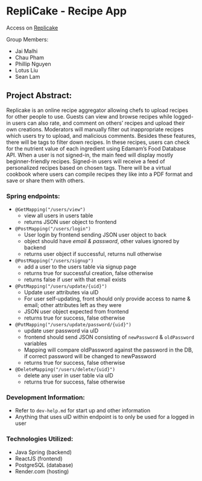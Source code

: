 # RepliCake - Recipe App

Access on [Replicake](https://replicake.onrender.com/)

Group Members:
* Jai Malhi
* Chau Pham
* Phillip Nguyen
* Lotus Liu
* Sean Lam

## Project Abstract:
Replicake is an online recipe aggregator allowing chefs to upload recipes for other people to use. Guests can view and browse recipes while logged-in users can also rate, and comment on others’ recipes and upload their own creations. Moderators will manually filter out inappropriate recipes which users try to upload, and malicious comments. Besides these features, there will be tags to filter down recipes. In these recipes, users can check for the nutrient value of each ingredient using Edamam’s Food Database API. When a user is not signed-in, the main feed will display mostly beginner-friendly recipes. Signed-in users will receive a feed of personalized recipes based on chosen tags. There will be a virtual cookbook where users can compile recipes they like into a PDF format and save or share them with others. 

### Spring endpoints:
- `@GetMapping("/users/view")` 
    - view all users in users table
    - returns JSON user object to frontend
- `@PostMapping("/users/login")` 
    - User login by frontend sending JSON user object to back
    - object should have *email & password*, other values ignored by backend
    - returns user object if successful, returns null otherwise
- `@PostMapping("/users/signup")`
    - add a user to the users table via signup page
    - returns true for successful creation, false otherwise
    - returns false if user with that email exists
- `@PutMapping("/users/update/{uid}")`
    - Update user attributes via uID
    - For user self-updating, front should only provide access to name & email; other attributes left as they were
    - JSON user object expected from frontend
    - returns true for success, false otherwise
- `@PutMapping("/users/update/password/{uid}")`
    - update user password via uID 
    - frontend should send JSON consisting of `newPassword` & `oldPassword` variables
    - Mapping will compare oldPassword against the password in the DB, if correct password will be changed to newPassword
    - returns true for success, false otherwise
- `@DeleteMapping("/users/delete/{uid}")`
    - delete any user in user table via uID
    - returns true for success, false otherwise

### Development Information:
- Refer to `dev-help.md` for start up and other information
- Anything that uses uID within endpoint is to only be used for a logged in user
### Technologies Utilized:
- Java Spring (backend)
- ReactJS (frontend)
- PostgreSQL (database)
- Render.com (hosting)

